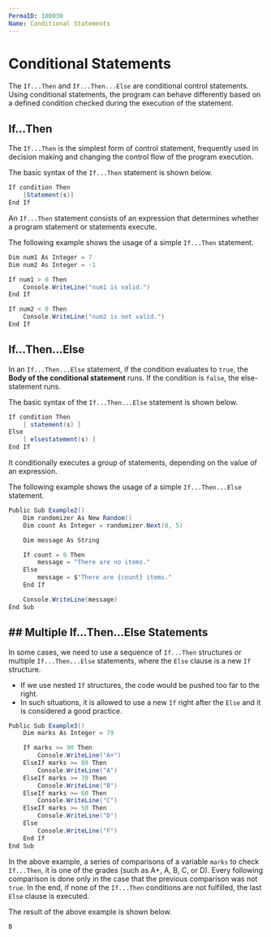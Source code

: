 ```yaml
---
PermaID: 100030
Name: Conditional Statements
---
```


# Conditional Statements

The `If...Then` and `If...Then...Else` are conditional control statements. Using conditional statements, the program can behave differently based on a defined condition checked during the execution of the statement.

## If...Then

The `If...Then` is the simplest form of control statement, frequently used in decision making and changing the control flow of the program execution.

The basic syntax of the `If...Then` statement is shown below.

```csharp
If condition Then 
    [Statement(s)]
End If
```

An `If...Then` statement consists of an expression that determines whether a program statement or
statements execute.

The following example shows the usage of a simple `If...Then` statement.

```csharp
Dim num1 As Integer = 7
Dim num2 As Integer = -1

If num1 > 0 Then
    Console.WriteLine("num1 is valid.")
End If

If num2 < 0 Then
    Console.WriteLine("num2 is not valid.")
End If
```

## If...Then...Else

In an `If...Then...Else` statement, if the condition evaluates to `true`, the **Body of the conditional statement** runs. If the condition is `false`, the else-statement runs. 

The basic syntax of the `If...Then...Else` statement is shown below.

```csharp
If condition Then
    [ statement(s) ]
Else
    [ elsestatement(s) ]
End If
```

It conditionally executes a group of statements, depending on the value of an expression.

The following example shows the usage of a simple `If...Then...Else` statement.

```csharp
Public Sub Example2()
    Dim randomizer As New Random()
    Dim count As Integer = randomizer.Next(0, 5)

    Dim message As String

    If count = 0 Then
        message = "There are no items."
    Else
        message = $"There are {count} items."
    End If

    Console.WriteLine(message)
End Sub
```

## ## Multiple If...Then...Else Statements

In some cases, we need to use a sequence of `If...Then` structures or multiple `If...Then...Else` statements, where the `Else` clause is a new `If` structure. 

 - If we use nested `If` structures, the code would be pushed too far to the right. 
 - In such situations, it is allowed to use a new `If` right after the `Else` and it is considered a good practice. 

```csharp
Public Sub Example3()
    Dim marks As Integer = 79

    If marks >= 90 Then
        Console.WriteLine("A+")
    ElseIf marks >= 80 Then
        Console.WriteLine("A")
    ElseIf marks >= 70 Then
        Console.WriteLine("B")
    ElseIf marks >= 60 Then
        Console.WriteLine("C")
    ElseIf marks >= 50 Then
        Console.WriteLine("D")
    Else
        Console.WriteLine("F")
    End If
End Sub
```

In the above example, a series of comparisons of a variable `marks` to check `If...Then`, it is one of the grades (such as A+, A, B, C, or D). Every following comparison is done only in the case that the previous comparison was not `true`. In the end, if none of the `If...Then` conditions are not fulfilled, the last `Else` clause is executed. 

The result of the above example is shown below.

```csharp
B
```
